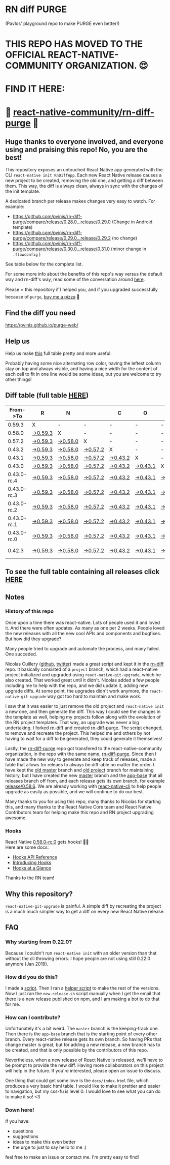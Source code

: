 # RN diff PURGE
(Pavlos' playground repo to make PURGE even better!)

# THIS REPO HAS MOVED TO THE OFFICIAL REACT-NATIVE-COMMUNITY ORGANIZATION. 😍
# FIND IT HERE:  
# 💪 [react-native-community/rn-diff-purge](https://github.com/react-native-community/rn-diff-purge) 🎉
## Huge thanks to everyone involved, and everyone using and praising this repo! No, you are the best!

This repository exposes an untouched React Native app generated with the CLI
`react-native init RnDiffApp`. Each new React Native release causes a new project to be created, removing the old one, and getting a diff between them. This way, the diff is always clean, always in sync with the changes of the init template.

A dedicated branch per release makes changes very easy
to watch. For example:

* https://github.com/pvinis/rn-diff-purge/compare/release/0.28.0...release/0.29.0
(Change in Android template)
* https://github.com/pvinis/rn-diff-purge/compare/release/0.29.0...release/0.29.2
(no change)
* https://github.com/pvinis/rn-diff-purge/compare/release/0.30.0...release/0.31.0
(minor change in `.flowconfig` )

See table below for the complete list.

For some more info about the benefits of this repo's way versus the default way and rn-diff's way, read some of the conversation around [here](https://github.com/react-native-community/discussions-and-proposals/issues/68#issuecomment-452227478).

Please :star: this repository if I helped you, and if you upgraded successfully because of `purge`, [buy me a pizza](https://www.buymeacoffee.com/DGWwHVZ4s) :pizza:

## Find the diff you need
https://pvinis.github.io/purge-web/

## Help us
Help us make [this](https://pvinis.github.io/rn-diff-purge) full table pretty and more useful.

Probably having some nice alternating row color, having the leftest column stay on top and always visible, and having a nice width for the content of each cell to fit in one line would be some ideas, but you are welcome to try other things!

## Diff table (full table [HERE](https://pvinis.github.io/rn-diff-purge))

| From->To    | R                                                                                               | N                                                                                               |                                                                                                 | C                                                                                               | O                                                                                               | R                                                                                               | E                                                                                                         |                                                                                                           | T                                                                                                         | E                                                                                                         | A                                                                                                    | M   |
| ----------- | ----------------------------------------------------------------------------------------------- | ----------------------------------------------------------------------------------------------- | ----------------------------------------------------------------------------------------------- | ----------------------------------------------------------------------------------------------- | ----------------------------------------------------------------------------------------------- | ----------------------------------------------------------------------------------------------- | --------------------------------------------------------------------------------------------------------- | --------------------------------------------------------------------------------------------------------- | --------------------------------------------------------------------------------------------------------- | --------------------------------------------------------------------------------------------------------- | ---------------------------------------------------------------------------------------------------- | --- |
| 0.59.3      | X                                                                                               | -                                                                                               | -                                                                                               | -                                                                                               | -                                                                                               | -                                                                                               | -                                                                                                         | -                                                                                                         | -                                                                                                         | -                                                                                                         | -                                                                                                    | -   |
| 0.58.0      | [->0.59.3](https://github.com/pvinis/rn-diff-purge/compare/release/0.58.0..release/0.59.3)      | X                                                                                               | -                                                                                               | -                                                                                               | -                                                                                               | -                                                                                               | -                                                                                                         | -                                                                                                         | -                                                                                                         | -                                                                                                         | -                                                                                                    | -   |
| 0.57.2      | [->0.59.3](https://github.com/pvinis/rn-diff-purge/compare/release/0.57.2..release/0.59.3)      | [->0.58.0](https://github.com/pvinis/rn-diff-purge/compare/release/0.57.2..release/0.58.0)      | X                                                                                               | -                                                                                               | -                                                                                               | -                                                                                               | -                                                                                                         | -                                                                                                         | -                                                                                                         | -                                                                                                         | -                                                                                                    | -   |
| 0.43.2      | [->0.59.3](https://github.com/pvinis/rn-diff-purge/compare/release/0.43.2..release/0.59.3)      | [->0.58.0](https://github.com/pvinis/rn-diff-purge/compare/release/0.43.2..release/0.58.0)      | [->0.57.2](https://github.com/pvinis/rn-diff-purge/compare/release/0.43.2..release/0.57.2)      | X                                                                                               | -                                                                                               | -                                                                                               | -                                                                                                         | -                                                                                                         | -                                                                                                         | -                                                                                                         | -                                                                                                    | -   |
| 0.43.1      | [->0.59.3](https://github.com/pvinis/rn-diff-purge/compare/release/0.43.1..release/0.59.3)      | [->0.58.0](https://github.com/pvinis/rn-diff-purge/compare/release/0.43.1..release/0.58.0)      | [->0.57.2](https://github.com/pvinis/rn-diff-purge/compare/release/0.43.1..release/0.57.2)      | [->0.43.2](https://github.com/pvinis/rn-diff-purge/compare/release/0.43.1..release/0.43.2)      | X                                                                                               | -                                                                                               | -                                                                                                         | -                                                                                                         | -                                                                                                         | -                                                                                                         | -                                                                                                    | -   |
| 0.43.0      | [->0.59.3](https://github.com/pvinis/rn-diff-purge/compare/release/0.43.0..release/0.59.3)      | [->0.58.0](https://github.com/pvinis/rn-diff-purge/compare/release/0.43.0..release/0.58.0)      | [->0.57.2](https://github.com/pvinis/rn-diff-purge/compare/release/0.43.0..release/0.57.2)      | [->0.43.2](https://github.com/pvinis/rn-diff-purge/compare/release/0.43.0..release/0.43.2)      | [->0.43.1](https://github.com/pvinis/rn-diff-purge/compare/release/0.43.0..release/0.43.1)      | X                                                                                               | -                                                                                                         | -                                                                                                         | -                                                                                                         | -                                                                                                         | -                                                                                                    | -   |
| 0.43.0-rc.4 | [->0.59.3](https://github.com/pvinis/rn-diff-purge/compare/release/0.43.0-rc.4..release/0.59.3) | [->0.58.0](https://github.com/pvinis/rn-diff-purge/compare/release/0.43.0-rc.4..release/0.58.0) | [->0.57.2](https://github.com/pvinis/rn-diff-purge/compare/release/0.43.0-rc.4..release/0.57.2) | [->0.43.2](https://github.com/pvinis/rn-diff-purge/compare/release/0.43.0-rc.4..release/0.43.2) | [->0.43.1](https://github.com/pvinis/rn-diff-purge/compare/release/0.43.0-rc.4..release/0.43.1) | [->0.43.0](https://github.com/pvinis/rn-diff-purge/compare/release/0.43.0-rc.4..release/0.43.0) | X                                                                                                         | -                                                                                                         | -                                                                                                         | -                                                                                                         | -                                                                                                    | -   |
| 0.43.0-rc.3 | [->0.59.3](https://github.com/pvinis/rn-diff-purge/compare/release/0.43.0-rc.3..release/0.59.3) | [->0.58.0](https://github.com/pvinis/rn-diff-purge/compare/release/0.43.0-rc.3..release/0.58.0) | [->0.57.2](https://github.com/pvinis/rn-diff-purge/compare/release/0.43.0-rc.3..release/0.57.2) | [->0.43.2](https://github.com/pvinis/rn-diff-purge/compare/release/0.43.0-rc.3..release/0.43.2) | [->0.43.1](https://github.com/pvinis/rn-diff-purge/compare/release/0.43.0-rc.3..release/0.43.1) | [->0.43.0](https://github.com/pvinis/rn-diff-purge/compare/release/0.43.0-rc.3..release/0.43.0) | [->0.43.0-rc.4](https://github.com/pvinis/rn-diff-purge/compare/release/0.43.0-rc.3..release/0.43.0-rc.4) | X                                                                                                         | -                                                                                                         | -                                                                                                         | -                                                                                                    | -   |
| 0.43.0-rc.2 | [->0.59.3](https://github.com/pvinis/rn-diff-purge/compare/release/0.43.0-rc.2..release/0.59.3) | [->0.58.0](https://github.com/pvinis/rn-diff-purge/compare/release/0.43.0-rc.2..release/0.58.0) | [->0.57.2](https://github.com/pvinis/rn-diff-purge/compare/release/0.43.0-rc.2..release/0.57.2) | [->0.43.2](https://github.com/pvinis/rn-diff-purge/compare/release/0.43.0-rc.2..release/0.43.2) | [->0.43.1](https://github.com/pvinis/rn-diff-purge/compare/release/0.43.0-rc.2..release/0.43.1) | [->0.43.0](https://github.com/pvinis/rn-diff-purge/compare/release/0.43.0-rc.2..release/0.43.0) | [->0.43.0-rc.4](https://github.com/pvinis/rn-diff-purge/compare/release/0.43.0-rc.2..release/0.43.0-rc.4) | [->0.43.0-rc.3](https://github.com/pvinis/rn-diff-purge/compare/release/0.43.0-rc.2..release/0.43.0-rc.3) | X                                                                                                         | -                                                                                                         | -                                                                                                    | -   |
| 0.43.0-rc.1 | [->0.59.3](https://github.com/pvinis/rn-diff-purge/compare/release/0.43.0-rc.1..release/0.59.3) | [->0.58.0](https://github.com/pvinis/rn-diff-purge/compare/release/0.43.0-rc.1..release/0.58.0) | [->0.57.2](https://github.com/pvinis/rn-diff-purge/compare/release/0.43.0-rc.1..release/0.57.2) | [->0.43.2](https://github.com/pvinis/rn-diff-purge/compare/release/0.43.0-rc.1..release/0.43.2) | [->0.43.1](https://github.com/pvinis/rn-diff-purge/compare/release/0.43.0-rc.1..release/0.43.1) | [->0.43.0](https://github.com/pvinis/rn-diff-purge/compare/release/0.43.0-rc.1..release/0.43.0) | [->0.43.0-rc.4](https://github.com/pvinis/rn-diff-purge/compare/release/0.43.0-rc.1..release/0.43.0-rc.4) | [->0.43.0-rc.3](https://github.com/pvinis/rn-diff-purge/compare/release/0.43.0-rc.1..release/0.43.0-rc.3) | [->0.43.0-rc.2](https://github.com/pvinis/rn-diff-purge/compare/release/0.43.0-rc.1..release/0.43.0-rc.2) | X                                                                                                         | -                                                                                                    | -   |
| 0.43.0-rc.0 | [->0.59.3](https://github.com/pvinis/rn-diff-purge/compare/release/0.43.0-rc.0..release/0.59.3) | [->0.58.0](https://github.com/pvinis/rn-diff-purge/compare/release/0.43.0-rc.0..release/0.58.0) | [->0.57.2](https://github.com/pvinis/rn-diff-purge/compare/release/0.43.0-rc.0..release/0.57.2) | [->0.43.2](https://github.com/pvinis/rn-diff-purge/compare/release/0.43.0-rc.0..release/0.43.2) | [->0.43.1](https://github.com/pvinis/rn-diff-purge/compare/release/0.43.0-rc.0..release/0.43.1) | [->0.43.0](https://github.com/pvinis/rn-diff-purge/compare/release/0.43.0-rc.0..release/0.43.0) | [->0.43.0-rc.4](https://github.com/pvinis/rn-diff-purge/compare/release/0.43.0-rc.0..release/0.43.0-rc.4) | [->0.43.0-rc.3](https://github.com/pvinis/rn-diff-purge/compare/release/0.43.0-rc.0..release/0.43.0-rc.3) | [->0.43.0-rc.2](https://github.com/pvinis/rn-diff-purge/compare/release/0.43.0-rc.0..release/0.43.0-rc.2) | [->0.43.0-rc.1](https://github.com/pvinis/rn-diff-purge/compare/release/0.43.0-rc.0..release/0.43.0-rc.1) | X                                                                                                    | -   |
| 0.42.3      | [->0.59.3](https://github.com/pvinis/rn-diff-purge/compare/release/0.42.3..release/0.59.3)      | [->0.58.0](https://github.com/pvinis/rn-diff-purge/compare/release/0.42.3..release/0.58.0)      | [->0.57.2](https://github.com/pvinis/rn-diff-purge/compare/release/0.42.3..release/0.57.2)      | [->0.43.2](https://github.com/pvinis/rn-diff-purge/compare/release/0.42.3..release/0.43.2)      | [->0.43.1](https://github.com/pvinis/rn-diff-purge/compare/release/0.42.3..release/0.43.1)      | [->0.43.0](https://github.com/pvinis/rn-diff-purge/compare/release/0.42.3..release/0.43.0)      | [->0.43.0-rc.4](https://github.com/pvinis/rn-diff-purge/compare/release/0.42.3..release/0.43.0-rc.4)      | [->0.43.0-rc.3](https://github.com/pvinis/rn-diff-purge/compare/release/0.42.3..release/0.43.0-rc.3)      | [->0.43.0-rc.2](https://github.com/pvinis/rn-diff-purge/compare/release/0.42.3..release/0.43.0-rc.2)      | [->0.43.0-rc.1](https://github.com/pvinis/rn-diff-purge/compare/release/0.42.3..release/0.43.0-rc.1)      | [->0.43.0-rc.0](https://github.com/pvinis/rn-diff-purge/compare/release/0.42.3..release/0.43.0-rc.0) | X   |

## To see the full table containing all releases click [HERE](https://pvinis.github.io/rn-diff-purge)

## Notes

### History of this repo

Once upon a time there was react-native. Lots of people used it and loved it. And there were often updates. As many as one per 2 weeks. People loved the new releases with all the new cool APIs and components and bugfixes. But how did they upgrade?

Many people tried to upgrade and automate the process, and many failed. One succeded.

Nicolas Cuillery ([github](https://github.com/ncuillery), [twitter](https://twitter.com/ncuillery)) made a great script and kept it in the [rn-diff](https://github.com/ncuillery/rn-diff) repo. It basically consisted of a `project` branch, which had a react-native project initialized and upgraded using `react-native-git-upgrade`, which he also created. That worked great until it didn't. Nicolas added a few people including me to help with the repo, and we did update it, adding new upgrade diffs. At some point, the upgrades didn't work anymore, the `react-native-git-upgrade` way got too hard to maintain and make work.

I saw that it was easier to just remove the old project and `react-native init` a new one, and then generate the diff. This way I could see the changes in the template as well, helping my projects follow along with the evolution of the RN project templates. That way, an upgrade was never a big undertaking. I forked [rn-diff](https://github.com/ncuillery/rn-diff) and created [rn-diff-purge](https://github.com/pvinis/rn-diff-purge). The script changed, to remove and recreate the project. This helped me and others by not having to wait for a diff to be generated, they could generate it themselves!

Lastly, the [rn-diff-purge](https://github.com/pvinis/rn-diff-purge) repo got transfered to the react-native-community organization, in the repo with the same name, [rn-diff-purge](https://github.com/react-native-community/rn-diff-purge). Since then I have made the new way to generate and keep track of releases, made a table that allows for releaes to always be diff-able no matter the order. I have kept the [old master](https://github.com/pvinis/rn-diff-purge/tree/old/master) branch and [old project](https://github.com/pvinis/rn-diff-purge/tree/old/project) branch for maintaining history, but I have created the new [master](https://github.com/pvinis/rn-diff-purge/tree/master) branch and the [app-base](https://github.com/pvinis/rn-diff-purge/tree/app-base) that all releases branch off from, and each release gets its own branch, for example [release/0.58.6](https://github.com/pvinis/rn-diff-purge/tree/release/0.58.6). We are already working with [react-native-cli](https://github.com/react-native-community/react-native-cli) to help people upgrade as easily as possible, and we will continue to do our best.

Many thanks to you for using this repo, many thanks to Nicolas for starting this, and many thanks to the React Native Core team and React Native Contributors team for helping make this repo and RN project upgrading awesome.

### Hooks
React Native [0.59.0-rc.0](https://github.com/pvinis/rn-diff-purge#version-changes) gets hooks! 🎉🥳  
Here are some docs:
- [Hooks API Reference](https://reactjs.org/docs/hooks-reference.html)
- [Introducing Hooks](https://reactjs.org/docs/hooks-intro.html)
- [Hooks at a Glance](https://reactjs.org/docs/hooks-overview.html)

Thanks to the RN team!

## Why this repository?
`react-native-git-upgrade` is painful. A simple diff by recreating the project is a much much simpler way to get a diff on every new React Native release.

## FAQ

### Why starting from 0.22.0?

Because I couldn't run `react-native init` with an older version than that without the cli throwing errors. I hope people are not using still 0.22.0 anymore (Jan 2019).

### How did you do this?

I made a [script](https://github.com/pvinis/rn-diff-purge/blob/master/new-release.sh). Then I ran a [helper script](https://github.com/pvinis/rn-diff-purge/blob/master/new-release.sh) to make the rest of the versions.
Now I just ran the `new-release.sh` script manually when I get the email that there is a new release published on npm, and I am making a bot to do that for me.

### How can I contribute?

Unfortunately it's a bit weird. The `master` branch is the keeping-track one. Then there is the `app-base` branch that is the starting point of every other branch. Every react-native release gets its own branch. So having PRs that change master is great, but for adding a new release, a new branch has to be created, and that is only possible by the contributors of this repo.

Nevertheless, when a new release of React Native is released, we'll have to be prompt to provide
the new diff. Having more collaborators on this project will help in the future. If you're interested, please open an issue to discuss.

One thing that could get some love is the `docs/index.html` file, which produces a very basic html table. I would like to make it prettier and easier to navigation, but my css-fu is level 0. I would love to see what you can do to make it so! <3

### Down here!

If you have: 
- questions
- suggestions
- ideas to make this even better
- the urge to just to say hello to me :)

feel free to make an issue or contact me. I'm pretty easy to find!
